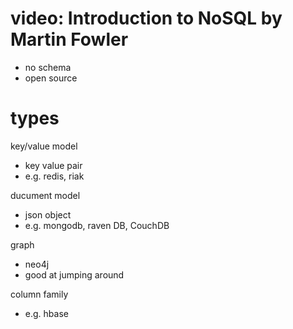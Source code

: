 video: Introduction to NoSQL by Martin Fowler
=================================================

- no schema
- open source


# types

key/value model
- key value pair
- e.g. redis, riak

ducument model
- json object
- e.g.  mongodb, raven DB, CouchDB

graph
- neo4j
- good at jumping around

column family
- e.g. hbase